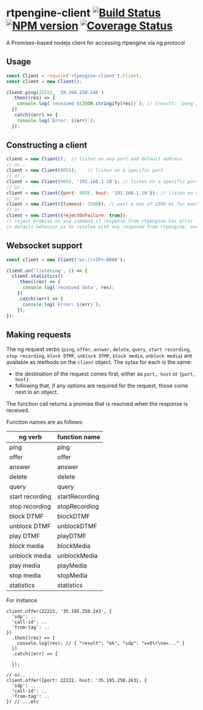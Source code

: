 # rtpengine-client [![Build Status](https://travis-ci.org/davehorton/rtpengine-client.svg?branch=master)](http://travis-ci.org/davehorton/rtpengine-client) [![NPM version](https://badge.fury.io/js/rtpengine-client.svg)](http://badge.fury.io/js/rtpengine-client) [![Coverage Status](https://coveralls.io/repos/github/davehorton/rtpengine-client/badge.svg?branch=master)](https://coveralls.io/github/davehorton/rtpengine-client?branch=master)

A Promises-based nodejs client for accessing rtpengine via ng protocol

## Usage

```js
const Client = require('rtpengine-client').Client;
const client = new Client();

client.ping(22222, '39.194.250.246')
  .then((res) => {
    console.log(`received ${JSON.stringify(res)}`); // {result: 'pong'}
  })
  .catch((err) => {
    console.log(`Error: ${err}`);
  });
```

## Constructing a client
```js
client = new Client();  // listen on any port and default address
// or..
client = new Client(9055);    // listen on a specific port
// or..
client = new Client(9055, '192.168.1.10'); // listen on a specific port and address
// or..
client = new Client({port: 9055, host: '192.168.1.10'}); // listen on a specific port and address
// or..
client = new Client({timeout: 1500}); // wait a max of 1500 ms for each command reply, throw error on timeout
// or..
client = new Client({rejectOnFailure: true});
// reject promise on any command if response from rtpengine has error
// default behavior is to resolve with any response from rtpengine, even errors
```

## Websocket support

```js
const client = new Client('ws://<IP>:8080');

client.on('listening', () => {
  client.statistics()
    .then((res) => {
      console.log('received data', res);
    })
    .catch((err) => {
      console.log(`Error: ${err}`);
    });
});
```

## Making requests
The ng request verbs (`ping`, `offer`, `answer`, `delete`, `query`, `start recording`, `stop recording`, `block DTMF`, `unblock DTMF`, `block media`, `unblock media`) are available as methods on the `client` object.  The sytax for each is the same:
+ the destination of the request comes first, either as `port, host` or `{port, host}`
+ following that, if any options are required for the request, those come next in an object.

The function call returns a promise that is resolved when the response is received.

Function names are as follows:

| ng verb         | function name |
|----------------|----------------|
|ping            | ping           |
|offer           | offer          |
|answer          | answer         |
|delete          | delete         |
|query           | query          |
|start recording | startRecording |
|stop recording  | stopRecording  |
|block DTMF      | blockDTMF      |
|unblock DTMF    | unblockDTMF    |
|play DTMF       | playDTMF       |
|block media     | blockMedia     |
|unblock media   | unblockMedia   |
|play media      | playMedia      |
|stop media      | stopMedia      |
|statistics      | statistics     |

For instance
```
client.offer(22222, '35.195.250.243', {
  'sdp': ..
  'call-id': ..
  'from-tag': ..
})
  .then((res) => {
    console.log(res); // { "result": "ok", "sdp": "v=0\r\no=..." }
  })
  .catch((err) => {

  });

// or..
client.offer({port: 22222, host: '35.195.250.243}, {
  'sdp': ..
  'call-id': ..
  'from-tag': ..
}) // ...etc
```